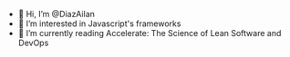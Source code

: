 - 👋 Hi, I’m @DiazAilan
- 👀 I’m interested in Javascript's frameworks
- 🌱 I’m currently reading Accelerate: The Science of Lean Software and DevOps
